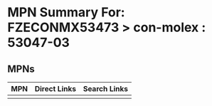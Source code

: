 



# MPN Summary For: FZECONMX53473 > con-molex : 53047-03

## MPNs
  

|MPN|Direct Links|Search Links|
| :--- | :--- | :--- |
||||
